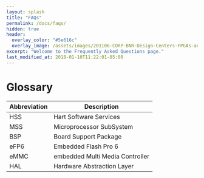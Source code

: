 ```yaml
---
layout: splash
title: "FAQs"
permalink: /docs/faqs/
hidden: true
header:
  overlay_color: "#5e616c"
  overlay_image: /assets/images/201106-CORP-BNR-Design-Centers-FPGAs-and-plds-Banner-2880x280.jpg
excerpt: "Welcome to the Frequently Asked Questions page."
last_modified_at: 2018-01-10T11:22:01-05:00
---
```



# Glossary 

| **Abbreviation**  | **Description** |
| --- | --- |
| HSS | Hart Software Services |
| MSS | Microprocessor SubSystem |
| BSP | Board Support Package |
| eFP6 | Embedded Flash Pro 6 |
| eMMC | embedded Multi Media Controller |
| HAL | Hardware Abstraction Layer  |
